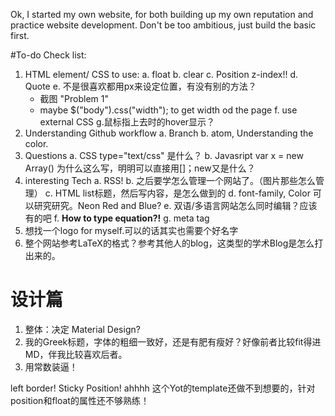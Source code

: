 Ok, I started my own website, for both building up my own reputation and practice website development.
Don't be too ambitious, just build the basic first.

#To-do Check list:
1. HTML element/ CSS to use:
  a. float
  b. clear
  c. Position
      z-index!!
  d. Quote
  e. 不是很喜欢都用px来设定位置，有没有别的方法？
      * 截图 "Problem 1"
      * maybe $("body").css("width"); to get width od the page
  f. use external CSS
  g.鼠标指上去时的hover显示？
2. Understanding Github workflow
  a. Branch
  b. atom, Understanding the color.
3. Questions
  a. CSS type="text/css" 是什么？
  b. Javasript
      var x = new Array()  为什么这么写，明明可以直接用[]；new又是什么？
4. interesting Tech
  a. RSS!
  b. 之后要学怎么管理一个网站了。（图片那些怎么管理）
  c. HTML list标题，然后写内容，是怎么做到的
  d. font-family, Color 可以研究研究。Neon Red and Blue?
  e. 双语/多语言网站怎么同时编辑？应该有的吧
  f. **How to type equation?!**
  g. meta tag
5. 想找一个logo for myself.可以的话其实也需要个好名字
6. 整个网站参考LaTeX的格式？参考其他人的blog，这类型的学术Blog是怎么打出来的。

# 设计篇
1. 整体：决定 Material Design?
2. 我的Greek标题，字体的粗细一致好，还是有肥有瘦好？好像前者比较fit得进MD，伴我比较喜欢后者。
3. 用常数装逼！


left border! Sticky Position! ahhhh 这个Yot的template还做不到想要的，针对position和float的属性还不够熟练！
